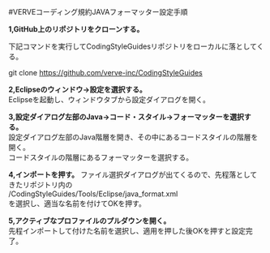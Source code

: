 ﻿#VERVEコーディング規約JAVAフォーマッター設定手順
  
  
**1,GitHub上のリポジトリをクローンする。**

下記コマンドを実行してCodingStyleGuidesリポジトリをローカルに落としてくる。  
  
git clone https://github.com/verve-inc/CodingStyleGuides

  
  
**2,Eclipseのウィンドウ->設定を選択する。**  
Eclipseを起動し、ウィンドウタブから設定ダイアログを開く。    
  
  
**3,設定ダイアログ左部のJava->コード・スタイル->フォーマッターを選択する。**  
設定ダイアログ左部のJava階層を開き、その中にあるコードスタイルの階層を開く。  
コードスタイルの階層にあるフォーマッターを選択する。  
  
  
**4,インポートを押す。**
ファイル選択ダイアログが出てくるので、先程落としてきたリポジトリ内の  
/CodingStyleGuides/Tools/Eclipse/java_format.xml  
を選択し、適当な名前を付けてOKを押す。  
  
  
**5,アクティブなプロファイルのプルダウンを開く。**  
先程インポートして付けた名前を選択し、適用を押した後OKを押すと設定完了。
